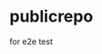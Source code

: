 # publicrepo
for e2e test















































































































































































































































































































































































































































































































































































































































































































































































































































































































































































































































































































































































































































































































































































































































































































































































































































































































































































































































































































































































































































































































































































































































































































































































































































































































































































































































































































































































































































































































































































































































































































































































































































